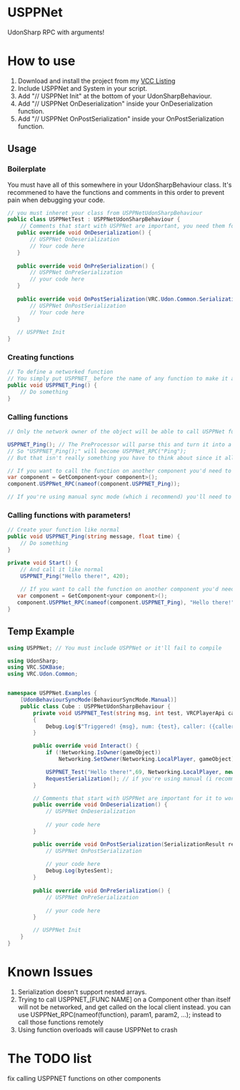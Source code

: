 # USPPNet
 UdonSharp RPC with arguments!

# How to use
1. Download and install the project from my [VCC Listing](https://deltaneverused.github.io/VRChatPackages/)
4. Include USPPNet and System in your script.
5. Add "// USPPNet Init" at the bottom of your UdonSharpBehaviour.
6. Add "// USPPNet OnDeserialization" inside your OnDeserialization function.
7. Add "// USPPNet OnPostSerialization" inside your OnPostSerialization function.

## Usage
### Boilerplate 
You must have all of this somewhere in your UdonSharpBehaviour class.
It's recommened to have the functions and comments in this order to prevent pain when debugging your code.
```csharp
// you must inheret your class from USPPNetUdonSharpBehaviour
public class USPPNetTest : USPPNetUdonSharpBehaviour { 
    // Comments that start with USPPNet are important, you need them for USPPNet to work
   public override void OnDeserialization() {
       // USPPNet OnDeserialization
       // Your code here
   }
   
   public override void OnPreSerialization() {
       // USPPNet OnPreSerialization
       // your code here
   }
       
   public override void OnPostSerialization(VRC.Udon.Common.SerializationResult result) {
       // USPPNet OnPostSerialization
       // Your code here
   }
   
   // USPPNet Init
}


```
### Creating functions
```csharp
// To define a networked function
// You simply put USPPNET_ before the name of any function to make it a USPPNet function
public void USPPNET_Ping() {
    // Do something
}
```
### Calling functions
```csharp
// Only the network owner of the object will be able to call USPPNet functions

USPPNET_Ping(); // The PreProcessor will parse this and turn it into a USPPNet remote function call
// So "USPPNET_Ping();" will become USPPNet_RPC("Ping");
// But that isn't really something you have to think about since it all happens in the background

// If you want to call the function on another component you'd need to do this instead.
var component = GetComponent<your component>();
component.USPPNet_RPC(nameof(component.USPPNET_Ping));

// If you're using manual sync mode (which i recommend) you'll need to call RequestSerialization before the function call will sync
```
### Calling functions with parameters!
```csharp
// Create your function like normal
public void USPPNET_Ping(string message, float time) {
    // Do something
}

private void Start() {
    // And call it like normal
    USPPNET_Ping("Hello there!", 420);
    
    // If you want to call the function on another component you'd need to do this instead.
   var component = GetComponent<your component>();
   component.USPPNet_RPC(nameof(component.USPPNET_Ping), "Hello there!", 420);
}
```

## Temp Example
```csharp
using USPPNet; // You must include USPPNet or it'll fail to compile

using UdonSharp;
using VRC.SDKBase;
using VRC.Udon.Common;


namespace USPPNet.Examples {
    [UdonBehaviourSyncMode(BehaviourSyncMode.Manual)]
    public class Cube : USPPNetUdonSharpBehaviour {
        private void USPPNET_Test(string msg, int test, VRCPlayerApi caller, int[] testArray) // Demo method
        {
            Debug.Log($"Triggered! {msg}, num: {test}, caller: ({caller.displayName}, {caller.playerId}), DebugArray: {testArray[0]}, {testArray[1]}, {testArray[2]}");
        }

        public override void Interact() {
            if (!Networking.IsOwner(gameObject))
                Networking.SetOwner(Networking.LocalPlayer, gameObject);

            USPPNET_Test("Hello there!",69, Networking.LocalPlayer, new []{ 1, 2 ,3 }); // only the owner of the object can send RPC calls, this method gets called on everyone but the caller
            RequestSerialization(); // if you're using manual (i recommend you do) you need to call RequestSerialization to send the RPC
        }

        // Comments that start with USPPNet are important for it to work, don't remove these, or the PreProcessor won't be able to generate the code
        public override void OnDeserialization() {
            // USPPNet OnDeserialization
            
            // your code here
        }

        public override void OnPostSerialization(SerializationResult result) {
            // USPPNet OnPostSerialization
            
            // your code here
            Debug.Log(bytesSent);
        }
        
        public override void OnPreSerialization() {
            // USPPNet OnPreSerialization
            
            // your code here
        }

        // USPPNet Init
    }
}

```

# Known Issues
1. Serialization doesn't support nested arrays.
2. Trying to call USPPNET_[FUNC NAME] on a Component other than itself will not be networked, and get called on the local client instead. you can use USPPNet_RPC(nameof(function), param1, param2, ...); instead to call those functions remotely
3. Using function overloads will cause USPPNet to crash

# The TODO list
fix calling USPPNET functions on other components
